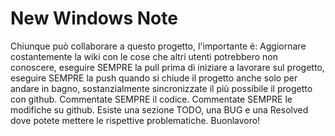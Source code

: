﻿# New Windows Note
 Chiunque può collaborare a questo progetto, l'importante è:
 Aggiornare costantemente la wiki con le cose che altri utenti potrebbero non conoscere, eseguire SEMPRE la pull prima di iniziare a lavorare sul progetto, eseguire SEMPRE la push quando si chiude il progetto anche solo per andare in bagno, sostanzialmente sincronizzate il più possibile il progetto con github.
 Commentate SEMPRE il codice.
 Commentate SEMPRE le modifiche su github.
 Esiste una sezione TODO, una BUG e una Resolved dove potete mettere le rispettive problematiche.
 Buonlavoro!
